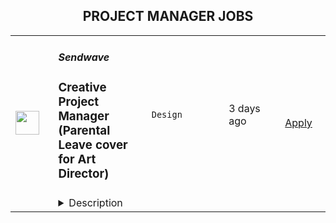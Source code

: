 <div align="center"><h2>PROJECT MANAGER JOBS</h2></div><table><tr>
                <td width="100" height="100" rowspan="2">
                    <img src="https://wwr-pro.s3.amazonaws.com/logos/0081/6324/logo.gif" width="38px" height="auto">
                </td>
                <td width="300">
                    <h5>Sendwave</h5>
                    <h3> Creative Project Manager (Parental Leave cover for Art Director)</h3>
                </td>
                <td width="300">
                    <code>Design</code>
                </td>
                <td width="200">
                <text>3 days ago</text>
                </td>
                <td width="100" rowspan="2">
                <a href="https://weworkremotely.com/remote-jobs/sendwave-creative-project-manager-parental-leave-cover-for-art-director" align="right" target="_blank">Apply</a>
                </td>
            </tr>
            <tr>
                <td colspan="3">
                <details><summary>Description</summary>
                <img src="https://we-work-remotely.imgix.net/logos/0081/6324/logo.gif?ixlib=rails-4.0.0&w=50&h=50&dpr=2&fit=fill&auto=compress" />

<p>
  <strong>Headquarters:</strong> Boston, MA
    <br /><strong>URL:</strong> <a href="https://sendwave.com">https://sendwave.com</a>
</p>

<div>
<br>We are seeking a Full-time Creative Project Manager for <strong>8 months starting Sept 26th, 2022, while the Head of Brand and Design is out on parental leave.</strong><br><br>Managing a team of 2 designers, the Creative Project Manager is responsible for supporting, coordinating, and delivering projects and campaigns to support key marketing initiatives across all regions. You will work closely with our channel leads, market launchers, and other stakeholders from Sendwave to efficiently bring new ideas and creative approaches to enhance effective marketing/growth solutions and strategies while ensuring brand consistency. Key to this is your knowledge of marketing channels, the creative, and the film production processes. Additionally, we'll be refreshing our visual identity in the upcoming years and we will need you to help manage this project.<br><br>
</div><div><strong><br>In your first few months you’ll:</strong></div><ol>
<li>Manage and provide support for day-to-day responsibilities of the Creative team</li>
<li>Manage the briefing process to ensure the Creative team has what they need to complete projects with clear deliverables and guidelines through the project management tool, Shortcut</li>
<li>Work with internal stakeholders to develop project timelines and ensure successful project completion</li>
<li>Work with production agencies to produce all videos content</li>
<li>Work on small to large-scale campaigns while finding ways to fit in day-to-day needs</li>
<li>Manage and maintain daily project status</li>
<li>Manage the creative budget</li>
</ol><div><strong>What you bring to the table:</strong></div><ul>
<li>5+ years in a Creative Project Management role</li>
<li>Experience with Project management tools (Jira, Shortcut for example)</li>
<li>History leading a creative team from project conception through implementation</li>
<li>Excellent time management skills with an eagerness to meet deadlines</li>
<li>Effective navigation of the creative process and feedback loops</li>
<li>Deep knowledge of design principles and copywriting</li>
<li>Great communication and interpersonal skills</li>
<li>Excellent organizational and multitasking skills</li>
<li>Strong business acumen skills: Ability to assess risk &amp; opportunity, critical thinking and problem solving</li>
<li>Attention to details</li>
<li>Native or fluent in English</li>
</ul><div><strong>Bonus points if you:</strong></div><ul>
<li>Have used the project management tool, Shortcut specifically</li>
<li>Have creative skills like copywriting and visual design</li>
<li>Able to work autonomously, and understand that teamwork is key to success</li>
<li>Experience managing a distributed team</li>
<li>Experience working for an app-based business</li>
<li>Are a self-starter, take initiative, and require little day-to-day direction to be successful</li>
<li>Are passionate about achieving Sendwave's mission and are excited at the prospect of lowering remittance costs for the communities we serve.</li>
</ul><div><strong>Keys details:</strong></div><ul>
<li>You can work remotely as long as you have reliable Internet access. You can be based in any of the following countries if you have the right to work there and will not need employer sponsorship during your employment duration</li>
<li>Our company is 100% remote and has been since we were founded. Sendwave hires new team members in countries around the world. All of our roles are remote, however, some roles may carry specific location-based eligibility requirements. Our Recruiting team can help answer any questions about location as we move further into recruiting process.(#LI- Remote)</li>
</ul><div><strong><br>And best of all:</strong></div><ul>
<li>Our team of over 400 employees, fully distributed across the world. We are working from coffee shops, homes, and coworking spaces — making us one of the larger fully distributed growth-stage startups in the world.</li>
<li>Proud parents, community organizers, farmers, play in bands, teach yoga, YouTube influencers, former Olympians, and serial entrepreneurs.</li>
<li>We collectively speak over twenty languages, including Akuapem, Amharic, Bengali, Ewe, Fante, Ga, Igbo, Kalenjin, Luganda, Oromo, Somali, Swahili, Wolof, Bulgarian, Croatian, Czech, Danish, Dutch, English, Estonian, Finnish, French, German, Greek, Hungarian, Irish, Italian, Latvian, Lithuanian, Maltese, Polish, Portuguese, Romanian, Slovak, Slovenian, Spanish and Swedish.</li>
<li>Our new collaborators at WorldRemit, another remittance company. We recently joined forces, and we’re excited about the ways we can continue to provide the best service to our users.</li>
</ul>

<p><strong>To apply:</strong> <a href="https://weworkremotely.com/remote-jobs/sendwave-creative-project-manager-parental-leave-cover-for-art-director">https://weworkremotely.com/remote-jobs/sendwave-creative-project-manager-parental-leave-cover-for-art-director</a></p>

                </details>
                </td>
            </tr>,<tr>
                <td width="100" height="100" rowspan="2">
                    <img src="https://wwr-pro.s3.amazonaws.com/logos/0015/1660/logo.gif" width="38px" height="auto">
                </td>
                <td width="300">
                    <h5>Ombu Labs</h5>
                    <h3> Senior Project Manager</h3>
                </td>
                <td width="300">
                    <code>All Other Remote</code>
                </td>
                <td width="200">
                <text>3 days ago</text>
                </td>
                <td width="100" rowspan="2">
                <a href="https://weworkremotely.com/remote-jobs/ombu-labs-senior-project-manager" align="right" target="_blank">Apply</a>
                </td>
            </tr>
            <tr>
                <td colspan="3">
                <details><summary>Description</summary>
                <img src="https://we-work-remotely.imgix.net/logos/0015/1660/logo.gif?ixlib=rails-4.0.0&w=50&h=50&dpr=2&fit=fill&auto=compress" />

<p>
  <strong>Headquarters:</strong> Philadelphia, PA
    <br /><strong>URL:</strong> <a href="https://go.ombulabs.com/weworkremotely">https://go.ombulabs.com/weworkremotely</a>
</p>

<ul>
<li>Full-time, 40 hours/week, Remote</li>
<li>4 hours/day overlap with UTC-5</li>
<li>Mid to Senior Level </li>
</ul><div>
<strong><br>Job Summary<br></strong><br>
</div><div> As part of our small and dynamic team, you will manage projects coming from <a href="https://www.ombulabs.com/">OmbuLabs.com</a> and <a href="https://www.fastruby.io/">FastRuby.io</a>, our Rails upgrade service. </div><div>
<br> Our client projects are for medium to very large companies and range from shorter engagements of just a few weeks to multi-month commitments. These can be maintenance or product development engagements in an agency setting, so the ability to conciliate an Agile way of working with client deadlines and expectations is a must. Being a proactive and involved team member will help you succeed in this role. We value excellent communication and self-starter! <br><br>
</div><div> You will be managing ongoing projects using agile/lean methodologies, as well as discussing projects and building relationships with clients. <br><br>
</div><div><strong><br> We Want to Hear from You if You Love: </strong></div><ul>
<li>Agile methodologies, like Scrum and Kanban</li>
<li>Managing Goal-Oriented Teams</li>
<li>Helping teams be successful and continuously improve</li>
<li>Facilitating good retrospectives and making sure action points are addressed</li>
<li>Digging deep to find the root cause of problems and ensuring these are fixed so problems don't happen again</li>
<li>Understanding the whole portfolio of projects and contributing to the overall client operations process at the company</li>
<li>Working with projects, products, and the mix of both</li>
</ul><div><br></div><div><strong>It's a plus if you're familiar with:</strong></div><ul>
<li>Jira</li>
<li>GitHub</li>
<li>Heroku</li>
<li>Trello</li>
<li>Zapier</li>
</ul><div><br></div><div><strong>You Are:</strong></div><ul>
<li>An excellent communicator and organizer</li>
<li>A decision maker</li>
<li>Someone detail-oriented and practical</li>
<li>A great listener who can ask questions for clarification to uncover and articulate unspoken requirements</li>
<li>Experienced and knowledgeable enough about the software industry to be able to ask informed questions.</li>
<li>Solid knowledge of project management tools (we are currently using Jira for most projects)</li>
<li>Experienced with product management and working with product designers</li>
<li>Experienced with product metrics and agile metrics</li>
</ul><div><br></div><div><strong>Does any of this sound like you? If so, we want to hear from you!</strong></div><div><strong><br>About this Role</strong></div><div>
<br> You’ll be leading project execution for current and future clients, helping facilitate communication, remove blockers and ensure the team has everything they need to be successful. You’ll be keeping projects on schedule and on budget. </div><div>
<br> Some of your tasks will include: </div><ul>
<li>Confer with clients and team members by email and in Zoom/Meet meetings</li>
<li>Check to ensure that appropriate changes were made to resolve clients' problems</li>
<li>Develop and maintain long-term relationships with clients which result in new business opportunities</li>
<li>Ensures that projects are completed in a timely fashion</li>
<li>Communicate client needs and opportunities to the dev team to drive possible enhancements</li>
<li>Keep records of client interactions or transactions, recording details of inquiries, complaints, or comments, as well as actions taken</li>
<li>Work in tandem with the sales team to find new opportunities</li>
<li>Manage projects within client relationships, working to carry out client goals while meeting company goals</li>
<li>Collaborates with our Director of Operations and our Senior Engineering Manager to achieve a smoothly running team</li>
</ul><div> Other requirements: </div><ul>
<li>Strong communicator and collaborator.</li>
<li>Can hit the ground running and get up to speed quickly</li>
<li>Resourceful and a good creative problem solver</li>
<li>Comfortable and experienced with deadlines</li>
<li>Has great attention to detail and brand quality</li>
<li>Takes ownership and pride in their work</li>
<li>Is not afraid of new challenges</li>
<li>Loves learning new things and can implement new ideas quickly</li>
<li>Adapts really well to changes on-the-go</li>
<li>Can juggle lots of moving pieces while staying organized</li>
</ul><div>
<br> This is a <strong>remote full-time position</strong>. We require at least 4 hours to overlap our main timezone (Eastern Standard Time). <br><strong><br>About Our Company<br></strong><br>
</div><div> OmbuLabs is a boutique agency made up of talented individuals. We are an inclusive team who values the diversity of all kinds. We help our clients feel confident that we understand their needs and always strive to go above and beyond expectations. We care about each other and the work that we do. As an organization, we prioritize a sustainable and flexible work environment that enables us to balance our lives with providing high-quality expert support to our clients. </div><div>
<br> Before you apply, please read about <a href="https://www.ombulabs.com/blog/values/our-values.html">our core values</a>. <br><br>
</div><div> We are a small team of full-time employees and contractors. Currently, our team is about 25 people, but growing quickly. We really like each other and value our team culture of openness and fun. One thing about us is that our favorite movie is <strong>Matilda</strong> (yes, we all love it! 🎀📚🏫🦎). <br><br>
</div><div>
<br> Our team currently enjoys these benefits: <br><br>
</div><ul>
<li>Remote work from anywhere (we currently have team members in 8 countries).</li>
<li>Flexible hours. We only require a 4-hour overlap between 9 am to 5 pm UTC-5 (i.e. East Coast Time).</li>
<li>We offer competitive salaries and career growth opportunities.</li>
<li>$400 yearly stipend for your home office.</li>
<li>Optional $400 a month stipend for a co-working space.</li>
<li>$1000 a year learning budget.</li>
<li>Yearly team retreats. The last one was in <a href="https://www.ombulabs.com/blog/agile/remote/team-retreat-for-remote-companies.html">Punta Cana, Dominican Republic</a>.</li>
<li>Parental leave of 8 weeks 100% paid and up to 6 months off.</li>
<li>2 weeks paid vacation, plus one day for every year with the company, and holidays. We also offer flexible sick days and personal time off.</li>
<li>The whole team takes off the last week of the year.</li>
<li>We encourage you to take off holidays your country celebrates.</li>
<li>English classes for non-native speakers</li>
<li>A work laptop (MacBook Pro)</li>
<li>Tickets to conferences</li>
</ul><div>
<strong><br>Ready to Apply? Great!<br></strong><br>
</div><div> Our application is a quick questionnaire. We don’t require a cover letter or resume. Instead, we have a few questions for you to answer.</div><div>
<br> OmbuLabs believes in workplace diversity. We encourage qualified candidates from all backgrounds and parts of the world to apply. <br><br>
</div><div> OmbuLabs (The Lean Software Boutique LLC) does not discriminate in employment matters on the basis of race, color, religion, gender, national origin, age, military service eligibility, veteran status, sexual orientation, marital status, special needs/conditions, or any other protected class. </div><div>
<br> We believe that diverse teams are smarter teams. There is value in diversity. Ensuring that our teams include talented and diverse people from all over the world helps us to stay competitive in an industry lacking in diversity. </div><div>
<br> Thank you! <br><br>
</div><div><br></div>

<p><strong>To apply:</strong> <a href="https://weworkremotely.com/remote-jobs/ombu-labs-senior-project-manager">https://weworkremotely.com/remote-jobs/ombu-labs-senior-project-manager</a></p>

                </details>
                </td>
            </tr></table>